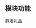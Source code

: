 <!--
 * @Author: your name
 * @Date: 2020-06-28 19:38:10
 * @LastEditTime: 2020-06-28 19:38:41
 * @LastEditors: Please set LastEditors
 * @Description: In User Settings Edit
 * @FilePath: /platform-sale/src/containers/SpecialPromotionNEW/sendGifts/readmd.md
--> 


## 模块功能 

群发礼品